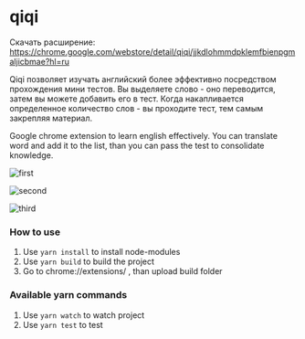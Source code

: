 # qiqi

Скачать расширение: https://chrome.google.com/webstore/detail/qiqi/jjkdlohmmdpklemfbienpgmaljicbmae?hl=ru

Qiqi позволяет изучать английский более эффективно посредством прохождения мини тестов. Вы выделяете слово - оно переводится, затем вы можете добавить его в тест. Когда накапливается определенное количество слов - вы проходите тест, тем самым закрепляя материал.

Google chrome extension to learn english effectively. You can translate word and add it to the list, than you can pass the test to consolidate knowledge.

![first](https://i.imgur.com/vykykvk.png)

![second](https://i.imgur.com/clMzk8Z.png)

![third](https://i.imgur.com/tDfJdPB.png)

### How to use

1.  Use `yarn install` to install node-modules
2.  Use `yarn build` to build the project
3.  Go to chrome://extensions/ , than upload build folder

### Available yarn commands

1.  Use `yarn watch` to watch project
2.  Use `yarn test` to test
